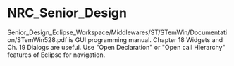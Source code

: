 # NRC_Senior_Design

Senior_Design_Eclipse_Workspace/Middlewares/ST/STemWin/Documentation/STemWin528.pdf is GUI programming manual. Chapter 18 Widgets and Ch. 19 Dialogs
are useful.
Use "Open Declaration" or "Open call Hierarchy" features of Eclipse for
navigation.
